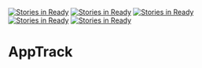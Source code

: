[![Stories in Ready](https://badge.waffle.io/ooOysters/AppTrack.png?label=ready&title=Ready)](https://waffle.io/ooOysters/AppTrack)
[![Stories in Ready](https://badge.waffle.io/ooOysters/AppTrack.png?label=ready&title=Ready)](https://waffle.io/ooOysters/AppTrack)
[![Stories in Ready](https://badge.waffle.io/ooOysters/AppTrack.png?label=ready&title=Ready)](https://waffle.io/ooOysters/AppTrack)
[![Stories in Ready](https://badge.waffle.io/ooOysters/AppTrack.png?label=ready&title=Ready)](https://waffle.io/ooOysters/AppTrack)
[![Stories in Ready](https://badge.waffle.io/ooOysters/AppTrack.png?label=ready&title=Ready)](https://waffle.io/ooOysters/AppTrack)
# AppTrack